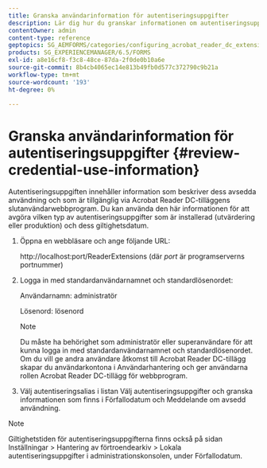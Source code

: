 ```yaml
---
title: Granska användarinformation för autentiseringsuppgifter
description: Lär dig hur du granskar informationen om autentiseringsuppgifter. Information om hur de används i inloggningsuppgifterna finns i Acrobat Reader-tillägget.
contentOwner: admin
content-type: reference
geptopics: SG_AEMFORMS/categories/configuring_acrobat_reader_dc_extensions
products: SG_EXPERIENCEMANAGER/6.5/FORMS
exl-id: a8e16cf8-f3c8-48ce-87da-2f0de0b10a6e
source-git-commit: 8b4cb4065ec14e813b49fb0d577c372790c9b21a
workflow-type: tm+mt
source-wordcount: '193'
ht-degree: 0%

---
```


# Granska användarinformation för autentiseringsuppgifter {#review-credential-use-information}

Autentiseringsuppgiften innehåller information som beskriver dess avsedda användning och som är tillgänglig via Acrobat Reader DC-tilläggens slutanvändarwebbprogram. Du kan använda den här informationen för att avgöra vilken typ av autentiseringsuppgifter som är installerad (utvärdering eller produktion) och dess giltighetsdatum.

1. Öppna en webbläsare och ange följande URL:

   http://localhost:port/ReaderExtensions (där *port* är programserverns portnummer)

1. Logga in med standardanvändarnamnet och standardlösenordet:

   Användarnamn: administratör

   Lösenord: lösenord

   >[!NOTE]
   >
   >Du måste ha behörighet som administratör eller superanvändare för att kunna logga in med standardanvändarnamnet och standardlösenordet. Om du vill ge andra användare åtkomst till Acrobat Reader DC-tillägg skapar du användarkontona i Användarhantering och ger användarna rollen Acrobat Reader DC-tillägg för webbprogram.

1. Välj autentiseringsalias i listan Välj autentiseringsuppgifter och granska informationen som finns i Förfallodatum och Meddelande om avsedd användning.

>[!NOTE]
>
>Giltighetstiden för autentiseringsuppgifterna finns också på sidan Inställningar > Hantering av förtroendearkiv > Lokala autentiseringsuppgifter i administrationskonsolen, under Förfallodatum.
